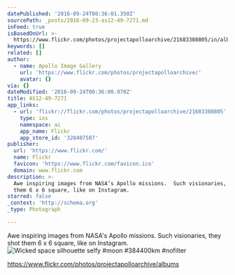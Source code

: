 ```yaml
---
datePublished: '2016-09-24T00:36:01.350Z'
sourcePath: _posts/2016-09-23-as12-49-7271.md
inFeed: true
isBasedOnUrl: >-
  https://www.flickr.com/photos/projectapolloarchive/21683308805/in/album-72157656712716754/
keywords: []
related: []
author:
  - name: Apollo Image Gallery
    url: 'https://www.flickr.com/photos/projectapolloarchive/'
    avatar: {}
via: {}
dateModified: '2016-09-24T00:36:00.970Z'
title: AS12-49-7271
app_links:
  - url: 'flickr://flickr.com/photos/projectapolloarchive/21683308805'
    type: ios
    namespace: ai
    app_name: Flickr
    app_store_id: '328407587'
publisher:
  url: 'https://www.flickr.com/'
  name: Flickr
  favicon: 'https://www.flickr.com/favicon.ico'
  domain: www.flickr.com
description: >-
  Awe inspiring images from NASA’s Apollo missions.  Such visionaries, they shot
  them 6 x 6 square, like on Instagram.
starred: false
_context: 'http://schema.org'
_type: Photograph

---
```

Awe inspiring images from NASA's Apollo missions. Such visionaries, they shot them 6 x 6 square, like on Instagram.
![Wicked space silhouette selfy #moon #384400km #nofilter](https://s3-us-west-2.amazonaws.com/the-grid-img/p/5e8892dc38072a13d29f775bd2d4a25dd05d06c2.jpg)

https://www.flickr.com/photos/projectapolloarchive/albums